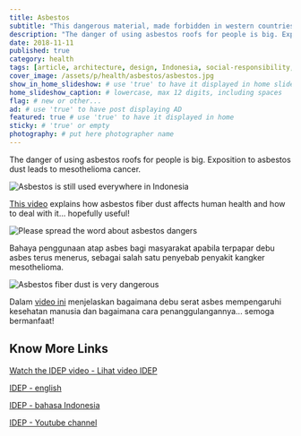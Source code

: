 ```yaml
---
title: Asbestos
subtitle: "This dangerous material, made forbidden in western countries more than 30 years ago, is still used everywhere in Indonesia."
description: "The danger of using asbestos roofs for people is big. Exposition to asbestos dust leads to mesothelioma cancer."
date: 2018-11-11
published: true
category: health
tags: [article, architecture, design, Indonesia, social-responsibility, sustainable-construction, learning, wellness]
cover_image: /assets/p/health/asbestos/asbestos.jpg
show_in_home_slideshow: # use 'true' to have it displayed in home slideshow
home_slideshow_caption: # lowercase, max 12 digits, including spaces
flag: # new or other...
ad: # use 'true' to have post displaying AD
featured: true # use 'true' to have it displayed in home
sticky: # 'true' or empty
photography: # put here photographer name
---
```


The danger of using asbestos roofs for people is big. Exposition to asbestos dust leads to mesothelioma cancer.

![Asbestos is still used everywhere in Indonesia](/assets/p/health/asbestos/asbestos-02.jpg)

[This video](https://www.youtube.com/watch?v=C4LczoPA1bs) explains how asbestos fiber dust affects human health and how to deal with it... hopefully useful!

![Please spread the word about asbestos dangers](/assets/p/health/asbestos/asbestos-04.jpg)

Bahaya penggunaan atap asbes bagi masyarakat apabila terpapar debu asbes terus menerus, sebagai salah satu penyebab penyakit kangker mesothelioma.

![Asbestos fiber dust is very dangerous](/assets/p/health/asbestos/asbestos-03.jpg)

Dalam [video ini](https://www.youtube.com/watch?v=C4LczoPA1bs) menjelaskan bagaimana debu serat asbes mempengaruhi kesehatan manusia dan bagaimana cara penanggulangannya... semoga bermanfaat!



## Know More Links

[Watch the IDEP video - Lihat video IDEP ](https://www.youtube.com/watch?v=C4LczoPA1bs)

[IDEP - english](http://www.idepfoundation.org/en/)

[IDEP - bahasa Indonesia](http://www.idepfoundation.org/id/)

[IDEP - Youtube channel](https://www.youtube.com/channel/UCT2rrklLyHcZVVW93JDt8kA)
